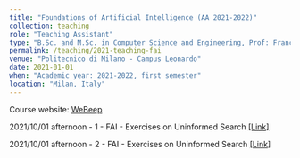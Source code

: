 ```yaml
---
title: "Foundations of Artificial Intelligence (AA 2021-2022)"
collection: teaching
role: "Teaching Assistant"
type: "B.Sc. and M.Sc. in Computer Science and Engineering, Prof: Francesco Amigoni and Pier Luca Lanzi"
permalink: /teaching/2021-teaching-fai
venue: "Politecnico di Milano - Campus Leonardo"
date: 2021-01-01
when: "Academic year: 2021-2022, first semester"
location: "Milan, Italy"
---
```


Course website: [WeBeep](https://webeep.polimi.it/course/view.php?id=175) 

2021/10/01 afternoon - 1 - FAI - Exercises on Uninformed Search
[[Link]](https://politecnicomilano.webex.com/politecnicomilano/ldr.php?RCID=e00e24b716bc2cf40c2a39d10261fdba)

2021/10/01 afternoon - 2 - FAI - Exercises on Uninformed Search
[[Link]](https://politecnicomilano.webex.com/politecnicomilano/ldr.php?RCID=a61a6bba01e42284b6c323c3b48fd8dc)
